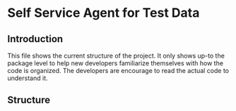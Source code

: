 # Self Service Agent for Test Data

## Introduction

This file shows the current structure of the project. It only shows up-to the package level to help new developers familiarize themselves with how the code is organized. The developers are encourage to read the actual code to understand it.

## Structure